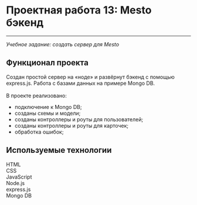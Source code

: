 # Проектная работа 13: Mesto бэкенд
------
_Учебное задание: создать сервер для Mesto_  

## Функционал проекта

 Создан простой сервер на «ноде» и развёрнут бэкенд с помощью express.js. Работа с базами данных на примере Mongo DB.
<br/>  
В проекте реализовано:

* подключение к Mongo DB;
* созданы схемы и модели;
* созданы контроллеры и роуты для пользователей;
* созданы контроллеры и роуты для карточек;
* обработка ошибок;

## Используемые технологии
  
HTML     
CSS   
JavaScript    
Node.js  
express.js  
Mongo DB  
